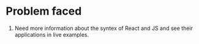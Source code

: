 # Problem faced
1. Need more information about the syntex of React and JS and see their applications in live examples.
